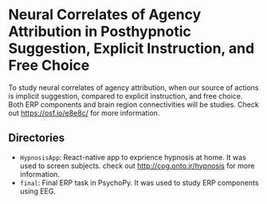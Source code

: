 # Neural Correlates of Agency Attribution in Posthypnotic Suggestion, Explicit Instruction, and Free Choice

To study neural correlates of agency attribution, when our source of actions is implicit suggestion, compared to explicit instruction, and free choice. Both ERP components and brain region connectivities will be studies. Check out https://osf.io/e8e8c/ for more information.

## Directories

- `HypnosisApp`: React-native app to exprience hypnosis at home. It was used to screen subjects. check out http://cog.onto.ir/hypnosis for more information.
- `final`: Final ERP task in PsychoPy. It was used to study ERP components using EEG.

